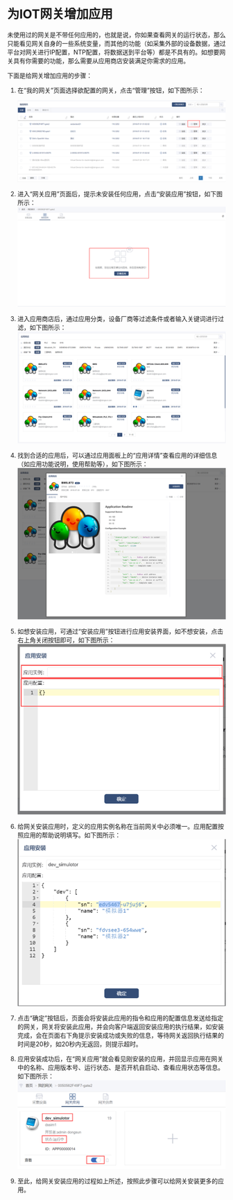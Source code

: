 # 为IOT网关增加应用

未使用过的网关是不带任何应用的，也就是说，你如果查看网关的运行状态，那么只能看见网关自身的一些系统变量，而其他的功能（如采集外部的设备数据，通过平台对网关进行IP配置，NTP配置，将数据送到平台等）都是不具有的。如想要网关具有你需要的功能，那么需要从应用商店安装满足你需求的应用。

下面是给网关增加应用的步骤：

1. 在“我的网关”页面选择欲配置的网关，点击“管理”按钮，如下图所示：

   ![](../.gitbook/assets/image%20%2811%29.png)

2. 进入“网关应用”页面后，提示未安装任何应用，点击“安装应用”按钮，如下图所示：  ![](../.gitbook/assets/image%20%287%29.png) 
3. 进入应用商店后，通过应用分类，设备厂商等过滤条件或者输入关键词进行过滤，如下图所示：  ![](../.gitbook/assets/image%20%2813%29.png) 
4. 找到合适的应用后，可以通过应用面板上的“应用详情”查看应用的详细信息（如应用功能说明，使用帮助等），如下图所示：   ![](../.gitbook/assets/image%20%2827%29.png) 
5. 如想安装应用，可通过“安装应用”按钮进行应用安装界面，如不想安装，点击右上角关闭按钮即可，如下图所示：  ![](../.gitbook/assets/image%20%2810%29.png) 
6. 给网关安装应用时，定义的应用实例名称在当前网关中必须唯一。应用配置按照应用的帮助说明填写。如下图所示：  ![](../.gitbook/assets/image%20%2822%29.png) 
7. 点击“确定”按钮后，页面会将安装此应用的指令和应用的配置信息发送给指定的网关，网关将安装此应用，并会向客户端返回安装应用的执行结果，如安装完成，会在页面右下角提示安装成功或失败的信息，等待网关返回执行结果的时间是20秒，如20秒内无返回，则提示超时。
8. 应用安装成功后，在“网关应用”就会看见刚安装的应用，并回显示应用在网关中的名称、应用版本号、运行状态、是否开机自启动、查看应用状态等信息。如下图所示：  ![](../.gitbook/assets/image.png) 
9. 至此，给网关安装应用的过程如上所述，按照此步骤可以给网关安装更多的应用。  



